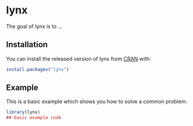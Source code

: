
# lynx

<!-- badges: start -->
<!-- badges: end -->

The goal of lynx is to ...

## Installation

You can install the released version of lynx from [CRAN](https://CRAN.R-project.org) with:

``` r
install.packages("lynx")
```

## Example

This is a basic example which shows you how to solve a common problem:

``` r
library(lynx)
## basic example code
```

